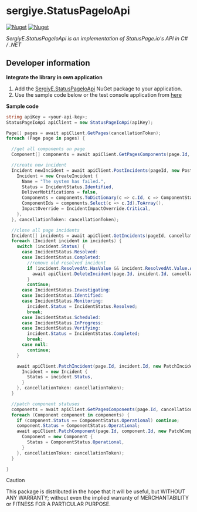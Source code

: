 # sergiye.StatusPageIoApi

[![Nuget](https://img.shields.io/nuget/v/SergiyE.StatusPageIoApi?style=for-the-badge)](https://www.nuget.org/packages/SergiyE.StatusPageIoApi/)
[![Nuget](https://img.shields.io/nuget/dt/SergiyE.StatusPageIoApi?label=nuget-downloads&style=for-the-badge)](https://www.nuget.org/packages/SergiyE.StatusPageIoApi/)

*SergiyE.StatusPageIoApi is an implementation of StatusPage.io's API in C# / .NET*

## Developer information
**Integrate the library in own application**
1. Add the [SergiyE.StatusPageIoApi](https://www.nuget.org/packages/SergiyE.StatusPageIoApi/) NuGet package to your application.
2. Use the sample code below or the test console application from [here](https://github.com/SergiyE/StatusPageIoApi/tree/master/LibTest)


**Sample code**
```c#
string apiKey = <your-api-key>;
StatusPageIoApi apiClient = new StatusPageIoApi(apiKey);

Page[] pages = await apiClient.GetPages(cancellationToken);
foreach (Page page in pages) {

  //get all components on page
  Component[] components = await apiClient.GetPagesComponents(page.Id, cancellationToken: cancellationToken);

  //create new incident
  Incident newIncident = await apiClient.PostIncidents(pageId, new PostIncident { 
    Incident = new CreateIncident {
      Name = "The system has failed.",
      Status = IncidentStatus.Identified,
      DeliverNotifications = false,
      Components = components.ToDictionary(c => c.Id, c => ComponentStatus.UnderMaintenance),
      ComponentIds = components.Select(c => c.Id).ToArray(),
      ImpactOverride = IncidentImpactOverride.Critical,
    },
  }, cancellationToken: cancellationToken);

  //close all page incidents
  Incident[] incidents = await apiClient.GetIncidents(pageId, cancellationToken: cancellationToken);
  foreach (Incident incident in incidents) {
    switch (incident.Status) {
      case IncidentStatus.Resolved:
      case IncidentStatus.Completed:
        //remove old resolved incident
        if (incident.ResolvedAt.HasValue && incident.ResolvedAt.Value.AddHours(1) < DateTime.UtcNow) {
          await apiClient.DeleteIncident(page.Id, incident.Id, cancellationToken);
        }
        continue;
      case IncidentStatus.Investigating:
      case IncidentStatus.Identified:
      case IncidentStatus.Monitoring:
        incident.Status = IncidentStatus.Resolved;
        break;
      case IncidentStatus.Scheduled:
      case IncidentStatus.InProgress:
      case IncidentStatus.Verifying:
        incident.Status = IncidentStatus.Completed;
        break;
      case null:
        continue;
    }

    await apiClient.PatchIncident(page.Id, incident.Id, new PatchIncident {
      Incident = new Incident {
        Status = incident.Status,
      }
    }, cancellationToken: cancellationToken);
  }

  //patch component statuses
  components = await apiClient.GetPagesComponents(page.Id, cancellationToken: cancellationToken);
  foreach (Component component in components) {
    if (component.Status == ComponentStatus.Operational) continue;
    component.Status = ComponentStatus.Operational;
    await apiClient.PatchComponent(page.Id, component.Id, new PatchComponent {
      Component = new Component {
        Status = ComponentStatus.Operational,
      }
    }, cancellationToken: cancellationToken);
  }

}
```


> [!CAUTION]
> This package is distributed in the hope that it will be useful, but WITHOUT ANY WARRANTY; without even the implied warranty of MERCHANTABILITY or FITNESS FOR A PARTICULAR PURPOSE.
